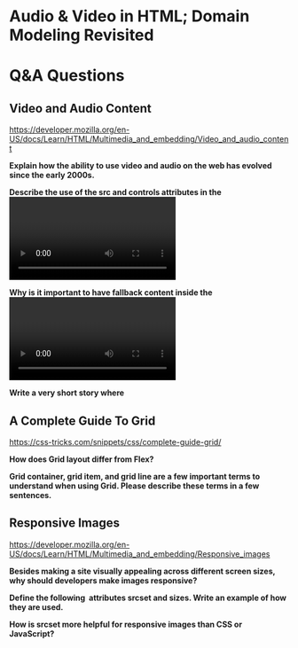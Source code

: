 # Audio & Video in HTML; Domain Modeling Revisited

#  Q&A Questions

## Video and Audio Content
<https://developer.mozilla.org/en-US/docs/Learn/HTML/Multimedia_and_embedding/Video_and_audio_content>

**Explain how the ability to use video and audio on the web has evolved since the early 2000s.**

**Describe the use of the src and controls attributes in the <video> element.**

**Why is it important to have fallback content inside the <video> element?**

**Write a very short story where <audio> and <video> are characters.**

## A Complete Guide To Grid
<https://css-tricks.com/snippets/css/complete-guide-grid/>

**How does Grid layout differ from Flex?**

**Grid container, grid item, and grid line are a few important terms to understand when using Grid. Please describe these terms in a few sentences.**

## Responsive Images
<https://developer.mozilla.org/en-US/docs/Learn/HTML/Multimedia_and_embedding/Responsive_images>

**Besides making a site visually appealing across different screen sizes, why should developers make images responsive?**

**Define the following <img> attributes srcset and sizes. Write an example of how they are used.**

**How is srcset more helpful for responsive images than CSS or JavaScript?**